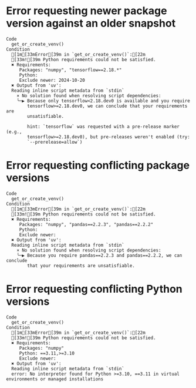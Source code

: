 # Error requesting newer package version against an older snapshot

    Code
      get_or_create_venv()
    Condition
      [1m[33mError[39m in `get_or_create_venv()`:[22m
      [33m![39m Python requirements could not be satisfied.
      ✖ Requirements:
         Packages: "numpy", "tensorflow==2.18.*"
         Python: 
         Exclude newer: 2024-10-20
      ✖ Output from 'uv':
      Reading inline script metadata from `stdin`
        × No solution found when resolving script dependencies:
        ╰─▶ Because only tensorflow<2.18.dev0 is available and you require
            tensorflow>=2.18.dev0, we can conclude that your requirements are
            unsatisfiable.
      
            hint: `tensorflow` was requested with a pre-release marker (e.g.,
            tensorflow>=2.18.dev0), but pre-releases weren't enabled (try:
            `--prerelease=allow`)

# Error requesting conflicting package versions

    Code
      get_or_create_venv()
    Condition
      [1m[33mError[39m in `get_or_create_venv()`:[22m
      [33m![39m Python requirements could not be satisfied.
      ✖ Requirements:
         Packages: "numpy", "pandas==2.2.3", "pandas==2.2.2"
         Python: 
         Exclude newer: 
      ✖ Output from 'uv':
      Reading inline script metadata from `stdin`
        × No solution found when resolving script dependencies:
        ╰─▶ Because you require pandas==2.2.3 and pandas==2.2.2, we can conclude
            that your requirements are unsatisfiable.

# Error requesting conflicting Python versions

    Code
      get_or_create_venv()
    Condition
      [1m[33mError[39m in `get_or_create_venv()`:[22m
      [33m![39m Python requirements could not be satisfied.
      ✖ Requirements:
         Packages: "numpy"
         Python: ==3.11,>=3.10
         Exclude newer: 
      ✖ Output from 'uv':
      Reading inline script metadata from `stdin`
      error: No interpreter found for Python >=3.10, ==3.11 in virtual environments or managed installations

